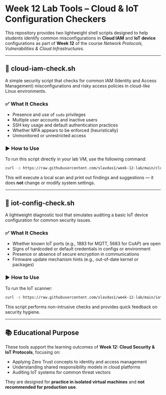 # Week 12 Lab Tools – Cloud & IoT Configuration Checkers

This repository provides two lightweight shell scripts designed to help students identify common misconfigurations in **Cloud IAM** and **IoT device** configurations as part of **Week 12** of the course _Network Protocols, Vulnerabilities & Cloud Infrastructures_.

---

## 🔐 cloud-iam-check.sh

A simple security script that checks for common IAM (Identity and Access Management) misconfigurations and risky access policies in cloud-like Linux environments.

### ✅ What It Checks
- Presence and use of `sudo` privileges
- Multiple user accounts and inactive users
- SSH key usage and default authentication practices
- Whether MFA appears to be enforced (heuristically)
- Unmonitored or unrestricted access

### ▶️ How to Use
To run this script directly in your lab VM, use the following command:
```bash
curl -s https://raw.githubusercontent.com/slavdas1/week-12-lab/main/cloud-iam-check.sh | bash
```
This will execute a local scan and print out findings and suggestions — it does **not** change or modify system settings.

---

## 📡 iot-config-check.sh

A lightweight diagnostic tool that simulates auditing a basic IoT device configuration for common security issues.

### ✅ What It Checks
- Whether known IoT ports (e.g., 1883 for MQTT, 5683 for CoAP) are open
- Signs of hardcoded or default credentials in configs or environment
- Presence or absence of secure encryption in communications
- Firmware update mechanism hints (e.g., out-of-date kernel or packages)

### ▶️ How to Use
To run the IoT scanner:
```bash
curl -s https://raw.githubusercontent.com/slavdas1/week-12-lab/main/iot-config-check.sh | bash
```
This script performs non-intrusive checks and provides quick feedback on security hygiene.

---

## 📚 Educational Purpose

These tools support the learning outcomes of **Week 12: Cloud Security & IoT Protocols**, focusing on:
- Applying Zero Trust concepts to identity and access management
- Understanding shared responsibility models in cloud platforms
- Auditing IoT systems for common threat vectors

They are designed for **practice in isolated virtual machines** and **not recommended for production use**.

